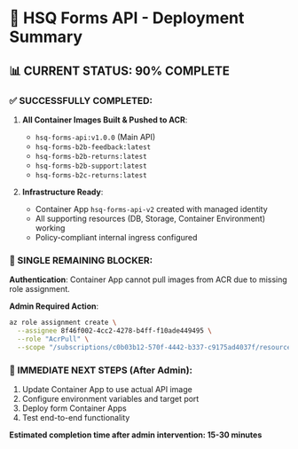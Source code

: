 # 🎯 HSQ Forms API - Deployment Summary

## 📊 CURRENT STATUS: 90% COMPLETE

### ✅ SUCCESSFULLY COMPLETED:

1. **All Container Images Built & Pushed to ACR**:
   - `hsq-forms-api:v1.0.0` (Main API)
   - `hsq-forms-b2b-feedback:latest`
   - `hsq-forms-b2b-returns:latest`
   - `hsq-forms-b2b-support:latest`
   - `hsq-forms-b2c-returns:latest`

2. **Infrastructure Ready**:
   - Container App `hsq-forms-api-v2` created with managed identity
   - All supporting resources (DB, Storage, Container Environment) working
   - Policy-compliant internal ingress configured

### 🚫 SINGLE REMAINING BLOCKER:

**Authentication**: Container App cannot pull images from ACR due to missing role assignment.

**Admin Required Action**:
```bash
az role assignment create \
  --assignee 8f46f002-4cc2-4278-b4ff-f10ade449495 \
  --role "AcrPull" \
  --scope "/subscriptions/c0b03b12-570f-4442-b337-c9175ad4037f/resourceGroups/rg-hsq-forms-prod-westeu/providers/Microsoft.ContainerRegistry/registries/hsqformsprodacr"
```

### 🎯 IMMEDIATE NEXT STEPS (After Admin):

1. Update Container App to use actual API image
2. Configure environment variables and target port
3. Deploy form Container Apps
4. Test end-to-end functionality

**Estimated completion time after admin intervention: 15-30 minutes**
